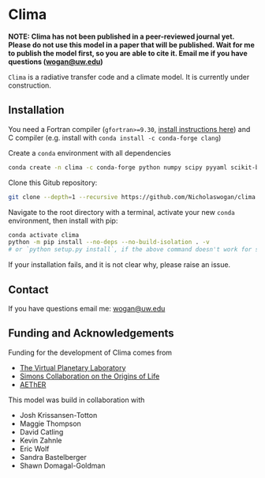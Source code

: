 # Clima

**NOTE: Clima has not been published in a peer-reviewed journal yet. Please do not use this model in a paper that will be published. Wait for me to publish the model first, so you are able to cite it. Email me if you have questions (wogan@uw.edu)**

`Clima` is a radiative transfer code and a climate model. It is currently under construction.

## Installation

You need a Fortran compiler (`gfortran>=9.30`, [install instructions here](https://fortran-lang.org/learn/os_setup/install_gfortran)) and C compiler (e.g. install with `conda install -c conda-forge clang`)

Create a `conda` environment with all dependencies

```sh
conda create -n clima -c conda-forge python numpy scipy pyyaml scikit-build cython h5py
```

Clone this Gitub repository: 

```sh
git clone --depth=1 --recursive https://github.com/Nicholaswogan/clima.git
```

Navigate to the root directory with a terminal, activate your new `conda` environment, then install with pip:

```sh
conda activate clima
python -m pip install --no-deps --no-build-isolation . -v
# or `python setup.py install`, if the above command doesn't work for some reason
```

If your installation fails, and it is not clear why, please raise an issue.

## Contact

If you have questions email me: wogan@uw.edu

## Funding and Acknowledgements

Funding for the development of Clima comes from
- [The Virtual Planetary Laboratory](https://depts.washington.edu/naivpl/content/welcome-virtual-planetary-laboratory)
- [Simons Collaboration on the Origins of Life](https://www.simonsfoundation.org/life-sciences/origins-of-life/simons-collaboration-on-the-origins-of-life/)
- [AEThER](https://planets.carnegiescience.edu/)

This model was build in collaboration with
- Josh Krissansen-Totton
- Maggie Thompson
- David Catling
- Kevin Zahnle
- Eric Wolf
- Sandra Bastelberger
- Shawn Domagal-Goldman